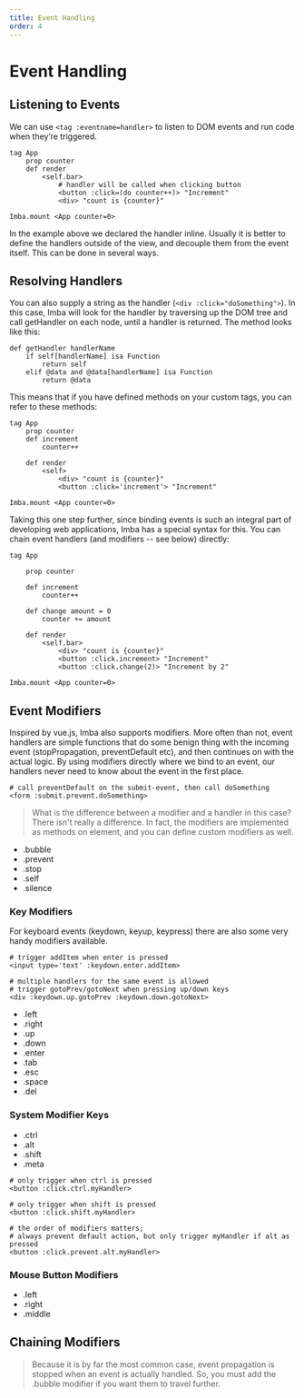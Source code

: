 ```yaml
---
title: Event Handling
order: 4
---
```


# Event Handling

## Listening to Events

We can use `<tag :eventname=handler>` to listen to DOM events and run code when they’re triggered.

```imba
tag App
    prop counter
    def render
        <self.bar>
            # handler will be called when clicking button
            <button :click=(do counter++)> "Increment"
            <div> "count is {counter}"

Imba.mount <App counter=0>
```

In the example above we declared the handler inline. Usually it is better to define the handlers outside of the view, and decouple them from the event itself. This can be done in several ways.

## Resolving Handlers 

You can also supply a string as the handler (`<div :click="doSomething">`). In this case, Imba will look for the handler by traversing up the DOM tree and call getHandler on each node, until a handler is returned. The method looks like this:

```imba
def getHandler handlerName
    if self[handlerName] isa Function
        return self
    elif @data and @data[handlerName] isa Function
        return @data
```

This means that if you have defined methods on your custom tags, you can refer to these methods:

```imba
tag App
    prop counter
    def increment
        counter++

    def render
        <self>
            <div> "count is {counter}"
            <button :click='increment'> "Increment"

Imba.mount <App counter=0>
```

Taking this one step further, since binding events is such an integral part of developing web applications, Imba has a special syntax for this. You can chain event handlers (and modifiers -- see below) directly:


```imba
tag App

    prop counter

    def increment
        counter++
        
    def change amount = 0
        counter += amount

    def render
        <self.bar>
            <div> "count is {counter}"
            <button :click.increment> "Increment"
            <button :click.change(2)> "Increment by 2"

Imba.mount <App counter=0>
```


## Event Modifiers

Inspired by vue.js, Imba also supports modifiers. More often than not, event handlers are simple functions that do some benign thing with the incoming event (stopPropagation, preventDefault etc), and then continues on with the actual logic. By using modifiers directly where we bind to an event, our handlers never need to know about the event in the first place.

```
# call preventDefault on the submit-event, then call doSomething
<form :submit.prevent.doSomething>
```

> What is the difference between a modifier and a handler in this case? There isn't really a difference. In fact, the modifiers are implemented as methods on element, and you can define custom modifiers as well.

* .bubble
* .prevent
* .stop
* .self
* .silence

### Key Modifiers

For keyboard events (keydown, keyup, keypress) there are also some very handy modifiers available.
```
# trigger addItem when enter is pressed
<input type='text' :keydown.enter.addItem>

# multiple handlers for the same event is allowed
# trigger gotoPrev/gotoNext when pressing up/down keys
<div :keydown.up.gotoPrev :keydown.down.gotoNext>
```
 
* .left
* .right
* .up
* .down
* .enter
* .tab
* .esc
* .space
* .del

### System Modifier Keys

* .ctrl
* .alt
* .shift
* .meta


```
# only trigger when ctrl is pressed
<button :click.ctrl.myHandler>

# only trigger when shift is pressed
<button :click.shift.myHandler>

# the order of modifiers matters;
# always prevent default action, but only trigger myHandler if alt as pressed
<button :click.prevent.alt.myHandler>
```

### Mouse Button Modifiers

* .left
* .right
* .middle

## Chaining Modifiers


> Because it is by far the most common case, event propagation is stopped when an event is actually handled. So, you must add the .bubble modifier if you want them to travel further.

